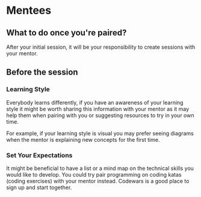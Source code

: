 # Mentees

## What to do once you're paired?

After your initial session, it will be your responsibility to create sessions with your mentor.

## Before the session

### Learning Style

Everybody learns differently, if you have an awareness of your learning style it might be worth sharing this information with your mentor as it may help them when pairing with you or suggesting resources to try in your own time. 

For example, if your learning style is visual you may prefer seeing diagrams when the mentor is explaining new concepts for the first time.

### Set Your Expectations

It might be beneficial to have a list or a mind map on the technical skills you would like to develop. You could try pair programming on coding katas (coding exercises) with your mentor instead. Codewars is a good place to sign up and start together.
